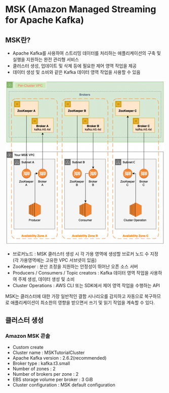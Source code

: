# MSK (Amazon Managed Streaming for Apache Kafka)

## MSK란?

- Apache Kafka를 사용하여 스트리밍 데이터를 처리하는 애플리케이션의 구축 및 실행을 지원하는 완전 관리형 서비스
- 클러스터 생성, 업데이트 및 삭제 등에 필요한 제어 영역 작업을 제공
- 데이터 생성 및 소비와 같은 Kafka 데이터 영역 작업을 사용할 수 있음

![AWS MSK](readme/aws-msk.png)

- 브로커노드 : MSK 클러스터 생성 시 각 가용 영역에 생성할 브로커 노드 수 지정 (각 가용영역에는 고유한 VPC 서브넷이 있음)
- ZooKeeper : 분산 조정을 지원하는 안정성이 뛰어난 오픈 소스 서버
- Producers / Consumers / Topic creators : Kafka 데이터 영역 작업을 사용하여 주제 생성, 데이터 생성 및 소비
- Cluster Operations : AWS CLI 또는 SDK에서 제어 영역 작업을 수행하는 API

MSK는 클러스터에 대한 가장 일반적인 결함 시나리오를 감지하고 자동으로 복구하므로 애플리케이션이 최소한의 영향을 받으면서 쓰기 및 읽기 작업을 계속할 수 있다.

## 클러스터 생성

### Amazon MSK 콘솔

- Custom create
- Cluster name : MSKTutorialCluster
- Apache Kafka version : 2.6.2(recommended)
- Broker type : kafka.t3.small
- Number of zones : 2
- Number of brokers per zone : 2
- EBS storage volume per broker : 3 GiB
- Cluster configuration : MSK default configuration
